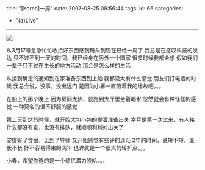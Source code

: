 title: "[Korea]一周"
date: 2007-03-25 09:56:44
tags:
id: 66
categories:
  - "{a}Live"
---

![](/images/)

从3月17号急急忙忙收拾好东西感到码头到现在已经一周了
我总是在感叹科技的发达
只不过不到一天的时间，我已经身在另外一个国家
很多时候我都会想
假如我们一辈子只不过在生长的地方活动
那会是怎么样的生活

从接到确定的通知到在家准备东西到上船
我都没太有什么感觉
朋友们打电话的时候
我总会说，没事，没出远门
是因为小春一直陪着我的缘故吧。。。

在船上的那个晚上
因为房间太热，就跑到大厅里坐着喝水
忽然就会有种怪怪的感觉
一种莫名的很不舒服的感觉

第二天到达的时候，就开始大包小包的提着准备出关
幸亏是第一次过来，有人接
什么都没有查，也没有排队，就顺顺利利的出关了

安排好了食宿，见到了导师
又开始感觉有些许的迷茫
2年的时间，说短不短，说长不长
好不容易得来的两年
也许就是一个很大的转折点。。。

小春，希望你选的是一个绩优潜力股哈。。。